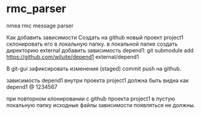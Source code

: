 # rmc_parser
nmea rmc message parser

Как добавить зависимости
Создать на github новый проект project1
склонировать его в локальную папку.
в локальной папке создать директорию external
добавить зависимость depend1:
git submodule add https://github.com/wiluite/depend1 external/depend1

В git-gui зафиксировать изменения (staged)
commit
push на github.

зависимость depend1 внутри проекта project1 должна быть видна как depend1 @ 1234567

при повторном клонировании с github проекта project1 в пустую локальную папку
исходные файлы зависимости появляться не должны.

